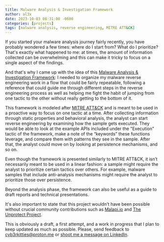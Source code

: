 ```yaml
---
title: Malware Analysis & Investigation Framework
author: al3x
date: 2023-10-03 08:31:00 -0600
categories: [projects]
tags: [malware analysis, reverse engineering, MITRE ATT&CK]
---
```


If you started your malware analysis journey fairly recently, you have probably wondered a few times: where do I start from? What do I prioritize? That's exactly what happened to me: at times, the amount of information collected can be overwhelming and this can make it tricky to focus on a single aspect of the findings.

And that's why I came up with the idea of this [Malware Analysis & Investigation Framework](https://docs.google.com/spreadsheets/d/1TfCJJmNhUQZ2eQnOFMjjx3hSurjAKj0l75YIP0Mr31g/edit#gid=1166422580): I needed to organize my malware reverse engineering work in a flow that could be fairly repeatable, following a reference that could guide me through different steps in the reverse engineering process as well as helping me fight the habit of jumping from one tactic to the other without really getting to the bottom of it.

This framework is modeled after [MITRE ATT&CK](https://attack.mitre.org/) and is meant to be used in a proactive way to focus on one tactic at a time. After collecting information through static properties and behavioral analysis, the analyst can start reverse engineering by examining how the sample gets executed. They would be able to look at the example APIs included under the "Execution" tactic of the framework, make a note of the “keywords” these functions leverage, and compare them with patterns they see in the sample. After that, the analyst could move on by looking at persistence mechanisms, and so on.

Even though the framework is presented similarly to MITRE ATT&CK, it isn’t necessarily meant to be used in a linear fashion: a sample might require the analyst to prioritize certain tactics over others. For example, malware samples that include anti-analysis mechanisms might require the analyst to prioritize those over persistence.

Beyond the analysis phase, the framework can also be useful as a guide to draft reports and technical presentations.

It's also important to state that this project wouldn't have been possible without crucial community contributions such as [Malapi.io](https://malapi.io) and [The Unprotect Project](https://unprotect.it).

This is obviously a draft, a first attempt, and a work in progress that I plan to keep updated as much as possible. Please, send feedback to [cyb3rkitties@proton.me](cyb3rkitties@proton.me) or [shoot me a message on LinkedIn](https://www.linkedin.com/in/alexperotti
).
